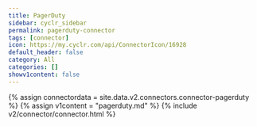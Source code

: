 ```yaml
---
title: PagerDuty
sidebar: cyclr_sidebar
permalink: pagerduty-connector
tags: [connector]
icon: https://my.cyclr.com/api/ConnectorIcon/16928
default_header: false
category: All
categories: []
showv1content: false
---
```

{% assign connectordata = site.data.v2.connectors.connector-pagerduty %}
{% assign v1content = "pagerduty.md" %}
{% include v2/connector/connector.html %}	